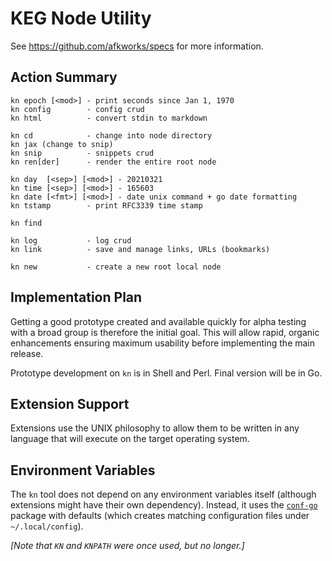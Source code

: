 # KEG Node Utility

See <https://github.com/afkworks/specs> for more information.

## Action Summary

```
kn epoch [<mod>] - print seconds since Jan 1, 1970
kn config        - config crud
kn html          - convert stdin to markdown

kn cd            - change into node directory
kn jax (change to snip)
kn snip          - snippets crud
kn ren[der]      - render the entire root node

kn day  [<sep>] [<mod>] - 20210321
kn time [<sep>] [<mod>] - 165603
kn date [<fmt>] [<mod>] - date unix command + go date formatting
kn tstamp        - print RFC3339 time stamp

kn find 

kn log           - log crud
kn link          - save and manage links, URLs (bookmarks)

kn new           - create a new root local node
```

## Implementation Plan

Getting a good prototype created and available quickly for alpha testing
with a broad group is therefore the initial goal. This will allow rapid,
organic enhancements ensuring maximum usability before implementing the
main release.

Prototype development on `kn` is in Shell and Perl. Final version will
be in Go.

## Extension Support 

Extensions use the UNIX philosophy to allow them to be written in any
language that will execute on the target operating system.

## Environment Variables

The `kn` tool does not depend on any environment variables itself
(although extensions might have their own dependency). Instead, it uses
the [`conf-go`](https://github.com/rwxrob/conf-go) package with defaults
(which creates matching configuration files under `~/.local/config`).

*[Note that `KN` and `KNPATH` were once used, but no longer.]*
